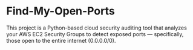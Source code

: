 # Find-My-Open-Ports
This project is a Python-based cloud security auditing tool that analyzes your AWS EC2 Security Groups to detect exposed ports — specifically, those open to the entire internet (0.0.0.0/0).
